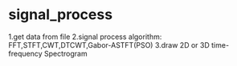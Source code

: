 # signal_process
1.get data from file 2.signal process algorithm: FFT,STFT,CWT,DTCWT,Gabor-ASTFT(PSO) 3.draw 2D or 3D time-frequency Spectrogram
